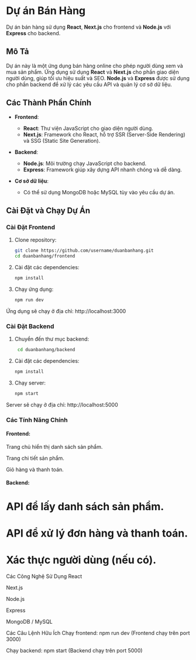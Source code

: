 # Dự án Bán Hàng

Dự án bán hàng sử dụng **React**, **Next.js** cho frontend và **Node.js** với **Express** cho backend.

## Mô Tả

Dự án này là một ứng dụng bán hàng online cho phép người dùng xem và mua sản phẩm. Ứng dụng sử dụng **React** và **Next.js** cho phần giao diện người dùng, giúp tối ưu hiệu suất và SEO. **Node.js** và **Express** được sử dụng cho phần backend để xử lý các yêu cầu API và quản lý cơ sở dữ liệu.

## Các Thành Phần Chính

- **Frontend**: 
  - **React**: Thư viện JavaScript cho giao diện người dùng.
  - **Next.js**: Framework cho React, hỗ trợ SSR (Server-Side Rendering) và SSG (Static Site Generation).
  
- **Backend**:
  - **Node.js**: Môi trường chạy JavaScript cho backend.
  - **Express**: Framework giúp xây dựng API nhanh chóng và dễ dàng.
  
- **Cơ sở dữ liệu**:
  - Có thể sử dụng MongoDB hoặc MySQL tùy vào yêu cầu dự án.

## Cài Đặt và Chạy Dự Án

### Cài Đặt Frontend

1. Clone repository:

   ```bash
   git clone https://github.com/username/duanbanhang.git
   cd duanbanhang/frontend
2. Cài đặt các dependencies:
    ```bash
    npm install
4. Chạy ứng dụng:
    ```bash
    npm run dev
Ứng dụng sẽ chạy ở địa chỉ: http://localhost:3000

### Cài Đặt Backend
1. Chuyển đến thư mục backend:
     ```bash
      cd duanbanhang/backend
2. Cài đặt các dependencies:
     ```bash
    npm install
3. Chạy server:
     ```bash
    npm start
Server sẽ chạy ở địa chỉ: http://localhost:5000

 ### Các Tính Năng Chính
 #### Frontend:

Trang chủ hiển thị danh sách sản phẩm.

Trang chi tiết sản phẩm.

Giỏ hàng và thanh toán.

#### Backend:

# API để lấy danh sách sản phẩm.

# API để xử lý đơn hàng và thanh toán.

# Xác thực người dùng (nếu có).

Các Công Nghệ Sử Dụng
React

Next.js

Node.js

Express

MongoDB / MySQL

Các Câu Lệnh Hữu Ích
Chạy frontend: npm run dev (Frontend chạy trên port 3000)

Chạy backend: npm start (Backend chạy trên port 5000)
